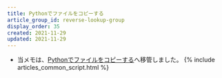 ```yaml
---
title: Pythonでファイルをコピーする
article_group_id: reverse-lookup-group
display_order: 35
created: 2021-11-29
updated: 2021-11-29
---
```

- 当メモは、[Pythonでファイルをコピーする](https://thinktwice.tech/it/python/copying_files_in_python/)へ移管しました。
{% include articles_common_script.html %}

